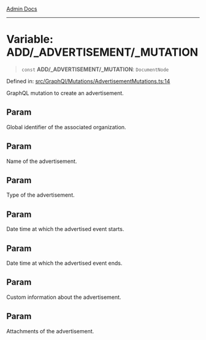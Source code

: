 [Admin Docs](/)

***

# Variable: ADD/_ADVERTISEMENT/_MUTATION

> `const` **ADD/_ADVERTISEMENT/_MUTATION**: `DocumentNode`

Defined in: [src/GraphQl/Mutations/AdvertisementMutations.ts:14](https://github.com/PalisadoesFoundation/talawa-admin/blob/main/src/GraphQl/Mutations/AdvertisementMutations.ts#L14)

GraphQL mutation to create an advertisement.

## Param

Global identifier of the associated organization.

## Param

Name of the advertisement.

## Param

Type of the advertisement.

## Param

Date time at which the advertised event starts.

## Param

Date time at which the advertised event ends.

## Param

Custom information about the advertisement.

## Param

Attachments of the advertisement.

